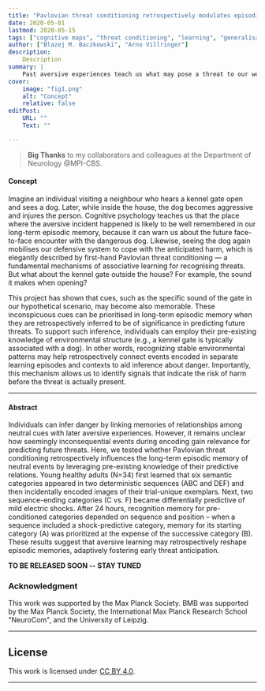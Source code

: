```yaml
---
title: "Pavlovian threat conditioning retrospectively modulates episodic memory structured by pre-existing knowledge of predictive relations" 
date: 2020-05-01
lastmod: 2020-05-15
tags: ["cognitive maps", "threat conditioning", "learning", "generalisation", "memory integration"]
author: ["Blazej M. Baczkowski", "Arno Villringer"]
description: 
    Description
summary: |
    Past aversive experiences teach us what may pose a threat to our well-being. However, detecting threats often entails exposure to potentially harmful situations -- risks that could be minimized if individuals could predict encountering threats ahead of time. How do individuals come to identify signals that indicate the risk of harm before the threat is actually present?
cover:
    image: "fig1.png"
    alt: "Concept"
    relative: false
editPost:
    URL: ""
    Text: ""

---
```


> **Big Thanks** to my collaborators and colleagues at the Department of Neurology @MPI-CBS.

#### Concept

Imagine an individual visiting a neighbour who hears a kennel gate open and sees a dog. Later, while inside the house, the dog becomes aggressive and injures the person. Cognitive psychology teaches us that the place where the aversive incident happened is likely to be well remembered in our long-term episodic memory, because it can warn us about the future face-to-face encounter with the dangerous dog. Likewise, seeing the dog again mobilises our defensive system to cope with the anticipated harm, which is elegantly described by first-hand Pavlovian threat conditioning — a fundamental mechanisms of associative learning for recognising threats. But what about the kennel gate outside the house? For example, the sound it makes when opening?

This project has shown that cues, such as the specific sound of the gate in our hypothetical scenario, may become also memorable. These inconspicuous cues can be prioritised in long-term episodic memory when they are retrospectively inferred to be of significance in predicting future threats. To support such inference, individuals can employ their pre-existing knowledge of environmental structure (e.g., a kennel gate is typically associated with a dog). In other words, recognizing stable environmental patterns may help retrospectively connect events encoded in separate learning episodes and contexts to aid inference about danger. Importantly, this mechanism allows us to identify signals that indicate the risk of harm before the threat is actually present.

---

#### Abstract

Individuals can infer danger by linking memories of relationships among neutral cues with later aversive experiences. However, it remains unclear how seemingly inconsequential events during encoding gain relevance for predicting future threats. Here, we tested whether Pavlovian threat conditioning retrospectively influences the long-term episodic memory of neutral events by leveraging pre-existing knowledge of their predictive relations. Young healthy adults (N=34) first learned that six semantic categories appeared in two deterministic sequences (ABC and DEF) and then incidentally encoded images of their trial-unique exemplars. Next, two sequence-ending categories (C vs. F) became differentially predictive of mild electric shocks. After 24 hours, recognition memory for pre-conditioned categories depended on sequence and position – when a sequence included a shock-predictive category, memory for its starting category (A) was prioritized at the expense of the successive category (B). These results suggest that aversive learning may retrospectively reshape episodic memories, adaptively fostering early threat anticipation.

**TO BE RELEASED SOON -- STAY TUNED**

### Acknowledgment

This work was supported by the Max Planck Society. BMB was supported by the Max Planck Society, the International Max Planck Research School "NeuroCom", and the University of Leipzig.

---

## License 

This work is licensed under [CC BY 4.0](https://creativecommons.org/licenses/by/4.0/?ref=chooser-v1).

---